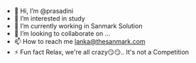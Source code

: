 - 👋 Hi, I’m @prasadini 
- 👀 I’m interested in study
- 🌱 I’m currently working in Sanmark Solution
- 💞️ I’m looking to collaborate on ...
- 📫 How to reach me lanka@thesanmark.com
- ⚡ Fun fact Relax, we're all crazy😏😏.. It's not a Competition

<!---
prasadiniL/prasadiniL is a ✨ special ✨ repository because its `README.md` (this file) appears on your GitHub profile.
You can click the Preview link to take a look at your changes.
--->
